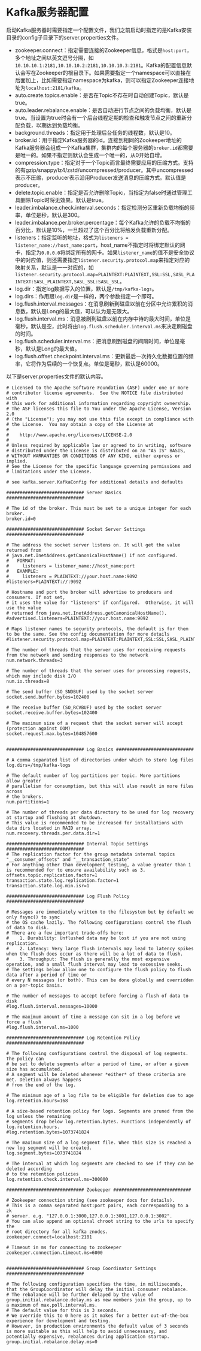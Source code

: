 # Kafka服务器配置

启动Kafka服务器时需要指定一个配置文件，我们之前启动时指定的是Kafka安装目录的config子目录下的server.properties文件。

* zookeeper.connect：指定需要连接的Zookeeper信息，格式是`host:port`，多个地址之间以英文逗号分隔，如`10.10.10.1:2181,10.10.10.2:2181,10.10.10.3:2181`。Kafka的配置信息默认会写在Zookeeper的根目录下。如果需要指定一个namespace可以直接在后面加上，比如需要指定namespace为kafka，则可以指定Zookeeper连接地址为`localhost:2181/kafka`。
* auto.create.topics.enable：是否在Topic不存在时自动创建Topic，默认是true。
* auto.leader.rebalance.enable：是否自动进行节点之间的负载均衡，默认是true。当设置为true时会有一个后台线程定期的检查和触发节点之间的重新分配负载，以期达到负载均衡。
* background.threads：指定用于处理后台任务的线程数，默认是10。
* broker.id：用于指定Kafka服务器的id。连接到相同的Zookeeper地址的Kafka服务器会组成一个Kafka集群，集群内的每个服务器的`broker.id`都需要是唯一的。如果不指定则默认会生成一个唯一的，从0开始自增。
* compression.type：指定对于一个Topic而言最终需要应用的压缩方式。支持的有gzip/snappy/lz4/zstd/uncompressed/producer。其中uncompressed表示不压缩，producer表示沿用Producer发送消息的压缩方式。默认值是producer。
* delete.topic.enable：指定是否允许删除Topic，当指定为false时通过管理工具删除Topic时将无效果。默认是true。
* leader.imbalance.check.interval.seconds：指定检测分区重新负载均衡的频率，单位是秒，默认是300。
* leader.imbalance.per.broker.percentage：每个Kafka允许的负载不均衡的百分比，默认是10%，一旦超过了这个百分比将触发负载重新分配。
* listeners：指定监听的地址，格式为`listeners = listener_name://host_name:port`，host_name不指定时将绑定默认的网卡，指定为`0.0.0.0`将绑定所有的网卡。如果`listener_name`的值不是安全协议中的对应值，则还需要指定`listener.security.protocol.map`来指定对应的映射关系，默认是一一对应的，如`listener.security.protocol.map=PLAINTEXT:PLAINTEXT,SSL:SSL,SASL_PLAINTEXT:SASL_PLAINTEXT,SASL_SSL:SASL_SSL`。
* log.dir：指定log数据写入的位置，默认是`/tmp/kafka-logs`。
* log.dirs：作用跟`log.dir`是一样的，两个参数指定一个即可。
* log.flush.interval.messages：在消息刷新到磁盘以前在分区中允许累积的消息数，默认是Long的最大值，可以认为是无限大。
* log.flush.interval.ms：消息被刷到磁盘以前在内存中待的最大时间，单位是毫秒，默认是空，此时将由`log.flush.scheduler.interval.ms`来决定刷磁盘的时间。
* log.flush.scheduler.interval.ms：把消息刷到磁盘的间隔时间，单位是毫秒，默认是Long的最大值。
* log.flush.offset.checkpoint.interval.ms：更新最后一次持久化数据位置的频率，它将作为后续的一个恢复点。单位是毫秒，默认是60000。







以下是server.properties文件的默认内容。

```properties
# Licensed to the Apache Software Foundation (ASF) under one or more
# contributor license agreements.  See the NOTICE file distributed with
# this work for additional information regarding copyright ownership.
# The ASF licenses this file to You under the Apache License, Version 2.0
# (the "License"); you may not use this file except in compliance with
# the License.  You may obtain a copy of the License at
#
#    http://www.apache.org/licenses/LICENSE-2.0
#
# Unless required by applicable law or agreed to in writing, software
# distributed under the License is distributed on an "AS IS" BASIS,
# WITHOUT WARRANTIES OR CONDITIONS OF ANY KIND, either express or implied.
# See the License for the specific language governing permissions and
# limitations under the License.

# see kafka.server.KafkaConfig for additional details and defaults

############################# Server Basics #############################

# The id of the broker. This must be set to a unique integer for each broker.
broker.id=0

############################# Socket Server Settings #############################

# The address the socket server listens on. It will get the value returned from 
# java.net.InetAddress.getCanonicalHostName() if not configured.
#   FORMAT:
#     listeners = listener_name://host_name:port
#   EXAMPLE:
#     listeners = PLAINTEXT://your.host.name:9092
#listeners=PLAINTEXT://:9092

# Hostname and port the broker will advertise to producers and consumers. If not set, 
# it uses the value for "listeners" if configured.  Otherwise, it will use the value
# returned from java.net.InetAddress.getCanonicalHostName().
#advertised.listeners=PLAINTEXT://your.host.name:9092

# Maps listener names to security protocols, the default is for them to be the same. See the config documentation for more details
#listener.security.protocol.map=PLAINTEXT:PLAINTEXT,SSL:SSL,SASL_PLAINTEXT:SASL_PLAINTEXT,SASL_SSL:SASL_SSL

# The number of threads that the server uses for receiving requests from the network and sending responses to the network
num.network.threads=3

# The number of threads that the server uses for processing requests, which may include disk I/O
num.io.threads=8

# The send buffer (SO_SNDBUF) used by the socket server
socket.send.buffer.bytes=102400

# The receive buffer (SO_RCVBUF) used by the socket server
socket.receive.buffer.bytes=102400

# The maximum size of a request that the socket server will accept (protection against OOM)
socket.request.max.bytes=104857600


############################# Log Basics #############################

# A comma separated list of directories under which to store log files
log.dirs=/tmp/kafka-logs

# The default number of log partitions per topic. More partitions allow greater
# parallelism for consumption, but this will also result in more files across
# the brokers.
num.partitions=1

# The number of threads per data directory to be used for log recovery at startup and flushing at shutdown.
# This value is recommended to be increased for installations with data dirs located in RAID array.
num.recovery.threads.per.data.dir=1

############################# Internal Topic Settings  #############################
# The replication factor for the group metadata internal topics "__consumer_offsets" and "__transaction_state"
# For anything other than development testing, a value greater than 1 is recommended for to ensure availability such as 3.
offsets.topic.replication.factor=1
transaction.state.log.replication.factor=1
transaction.state.log.min.isr=1

############################# Log Flush Policy #############################

# Messages are immediately written to the filesystem but by default we only fsync() to sync
# the OS cache lazily. The following configurations control the flush of data to disk.
# There are a few important trade-offs here:
#    1. Durability: Unflushed data may be lost if you are not using replication.
#    2. Latency: Very large flush intervals may lead to latency spikes when the flush does occur as there will be a lot of data to flush.
#    3. Throughput: The flush is generally the most expensive operation, and a small flush interval may lead to excessive seeks.
# The settings below allow one to configure the flush policy to flush data after a period of time or
# every N messages (or both). This can be done globally and overridden on a per-topic basis.

# The number of messages to accept before forcing a flush of data to disk
#log.flush.interval.messages=10000

# The maximum amount of time a message can sit in a log before we force a flush
#log.flush.interval.ms=1000

############################# Log Retention Policy #############################

# The following configurations control the disposal of log segments. The policy can
# be set to delete segments after a period of time, or after a given size has accumulated.
# A segment will be deleted whenever *either* of these criteria are met. Deletion always happens
# from the end of the log.

# The minimum age of a log file to be eligible for deletion due to age
log.retention.hours=168

# A size-based retention policy for logs. Segments are pruned from the log unless the remaining
# segments drop below log.retention.bytes. Functions independently of log.retention.hours.
#log.retention.bytes=1073741824

# The maximum size of a log segment file. When this size is reached a new log segment will be created.
log.segment.bytes=1073741824

# The interval at which log segments are checked to see if they can be deleted according
# to the retention policies
log.retention.check.interval.ms=300000

############################# Zookeeper #############################

# Zookeeper connection string (see zookeeper docs for details).
# This is a comma separated host:port pairs, each corresponding to a zk
# server. e.g. "127.0.0.1:3000,127.0.0.1:3001,127.0.0.1:3002".
# You can also append an optional chroot string to the urls to specify the
# root directory for all kafka znodes.
zookeeper.connect=localhost:2181

# Timeout in ms for connecting to zookeeper
zookeeper.connection.timeout.ms=6000


############################# Group Coordinator Settings #############################

# The following configuration specifies the time, in milliseconds, that the GroupCoordinator will delay the initial consumer rebalance.
# The rebalance will be further delayed by the value of group.initial.rebalance.delay.ms as new members join the group, up to a maximum of max.poll.interval.ms.
# The default value for this is 3 seconds.
# We override this to 0 here as it makes for a better out-of-the-box experience for development and testing.
# However, in production environments the default value of 3 seconds is more suitable as this will help to avoid unnecessary, and potentially expensive, rebalances during application startup.
group.initial.rebalance.delay.ms=0
```